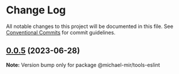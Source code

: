 # Change Log

All notable changes to this project will be documented in this file.
See [Conventional Commits](https://conventionalcommits.org) for commit guidelines.

## [0.0.5](https://github.com/michael-mir/turborepo-example/compare/@michael-mir/tools-eslint@0.0.4...@michael-mir/tools-eslint@0.0.5) (2023-06-28)

**Note:** Version bump only for package @michael-mir/tools-eslint

